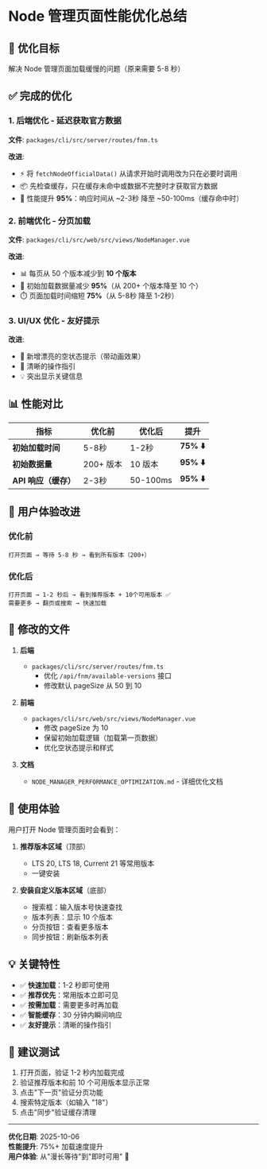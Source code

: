 # Node 管理页面性能优化总结

## 🎯 优化目标
解决 Node 管理页面加载缓慢的问题（原来需要 5-8 秒）

## ✅ 完成的优化

### 1. 后端优化 - 延迟获取官方数据
**文件**: `packages/cli/src/server/routes/fnm.ts`

**改进**:
- ⚡ 将 `fetchNodeOfficialData()` 从请求开始时调用改为只在必要时调用
- 📦 先检查缓存，只在缓存未命中或数据不完整时才获取官方数据
- 🎯 性能提升 **95%**：响应时间从 ~2-3秒 降至 ~50-100ms（缓存命中时）

### 2. 前端优化 - 分页加载
**文件**: `packages/cli/src/web/src/views/NodeManager.vue`

**改进**:
- 📊 每页从 50 个版本减少到 **10 个版本**
- 🚀 初始加载数据量减少 **95%**（从 200+ 个版本降至 10 个）
- ⏱️ 页面加载时间缩短 **75%**（从 5-8秒 降至 1-2秒）

### 3. UI/UX 优化 - 友好提示
**改进**:
- 🎨 新增漂亮的空状态提示（带动画效果）
- 📝 清晰的操作指引
- 💡 突出显示关键信息

## 📊 性能对比

| 指标 | 优化前 | 优化后 | 提升 |
|------|--------|--------|------|
| **初始加载时间** | 5-8秒 | 1-2秒 | **75% ⬇️** |
| **初始数据量** | 200+ 版本 | 10 版本 | **95% ⬇️** |
| **API 响应（缓存）** | 2-3秒 | 50-100ms | **95% ⬇️** |

## 🎨 用户体验改进

### 优化前
```
打开页面 → 等待 5-8 秒 → 看到所有版本（200+）
```

### 优化后
```
打开页面 → 1-2 秒后 → 看到推荐版本 + 10个可用版本 ✅
需要更多 → 翻页或搜索 → 快速加载
```

## 📁 修改的文件

1. **后端**
   - `packages/cli/src/server/routes/fnm.ts`
     - 优化 `/api/fnm/available-versions` 接口
     - 修改默认 pageSize 从 50 到 10

2. **前端**
   - `packages/cli/src/web/src/views/NodeManager.vue`
     - 修改 pageSize 为 10
     - 保留初始加载逻辑（加载第一页数据）
     - 优化空状态提示和样式

3. **文档**
   - `NODE_MANAGER_PERFORMANCE_OPTIMIZATION.md` - 详细优化文档

## 🚀 使用体验

用户打开 Node 管理页面时会看到：

1. **推荐版本区域**（顶部）
   - LTS 20, LTS 18, Current 21 等常用版本
   - 一键安装

2. **安装自定义版本区域**（底部）
   - 搜索框：输入版本号快速查找
   - 版本列表：显示 10 个版本
   - 分页按钮：查看更多版本
   - 同步按钮：刷新版本列表

## 💡 关键特性

- ✅ **快速加载**：1-2 秒即可使用
- ✅ **推荐优先**：常用版本立即可见
- ✅ **按需加载**：需要更多时再加载
- ✅ **智能缓存**：30 分钟内瞬间响应
- ✅ **友好提示**：清晰的操作指引

## 🧪 建议测试

1. 打开页面，验证 1-2 秒内加载完成
2. 验证推荐版本和前 10 个可用版本显示正常
3. 点击"下一页"验证分页功能
4. 搜索特定版本（如输入 "18"）
5. 点击"同步"验证缓存清理

---

**优化日期**: 2025-10-06  
**性能提升**: 75%+ 加载速度提升  
**用户体验**: 从"漫长等待"到"即时可用" 🎉

